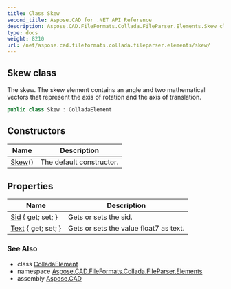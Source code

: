 ```yaml
---
title: Class Skew
second_title: Aspose.CAD for .NET API Reference
description: Aspose.CAD.FileFormats.Collada.FileParser.Elements.Skew class. The skew. The skew element contains an angle and two mathematical vectors that represent the axis of rotation and the axis of translation
type: docs
weight: 8210
url: /net/aspose.cad.fileformats.collada.fileparser.elements/skew/
---
```

## Skew class

The skew. The skew element contains an angle and two mathematical vectors that represent the axis of rotation and the axis of translation.

```csharp
public class Skew : ColladaElement
```

## Constructors

| Name | Description |
| --- | --- |
| [Skew](skew/)() | The default constructor. |

## Properties

| Name | Description |
| --- | --- |
| [Sid](../../aspose.cad.fileformats.collada.fileparser.elements/skew/sid/) { get; set; } | Gets or sets the sid. |
| [Text](../../aspose.cad.fileformats.collada.fileparser.elements/skew/text/) { get; set; } | Gets or sets the value float7 as text. |

### See Also

* class [ColladaElement](../colladaelement/)
* namespace [Aspose.CAD.FileFormats.Collada.FileParser.Elements](../../aspose.cad.fileformats.collada.fileparser.elements/)
* assembly [Aspose.CAD](../../)


